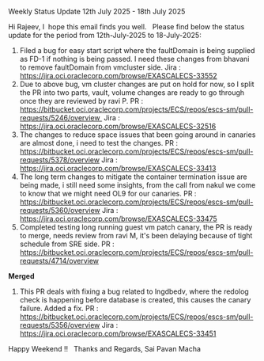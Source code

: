 
Weekly Status Update   12th July 2025 - 18th July 2025

Hi Rajeev,
I  hope this email finds you well.
 
Please find below the status update for the period from 12th-July-2025 to 18-July-2025: 
1. Filed a bug for easy start script where the faultDomain is being supplied as FD-1 if nothing is being passed. I need these changes from bhavani to remove faultDomain from vmcluster side.
        Jira : https://jira.oci.oraclecorp.com/browse/EXASCALECS-33552
2. Due to above bug, vm cluster changes are put on hold for now, so I split the PR into two parts, vault, volume changes are ready to go through once they are reviewed by ravi P.
	    PR : https://bitbucket.oci.oraclecorp.com/projects/ECS/repos/escs-sm/pull-requests/5246/overview 
	    Jira : https://jira.oci.oraclecorp.com/browse/EXASCALECS-32516  
 3. The changes to reduce space issues that been going around in canaries are almost done, i need to test the changes.
	    PR : https://bitbucket.oci.oraclecorp.com/projects/ECS/repos/escs-sm/pull-requests/5378/overview
		Jira :  https://jira.oci.oraclecorp.com/browse/EXASCALECS-33413
4.  The long term changes to mitigate the container termination issue are being made, i still need some insights, from the call from nakul we come to know that we might need OL9 for our canaries.
		 PR : https://bitbucket.oci.oraclecorp.com/projects/ECS/repos/escs-sm/pull-requests/5360/overview
		 Jira : https://jira.oci.oraclecorp.com/browse/EXASCALECS-33475
5.  Completed testing long running guest vm patch canary, the PR is ready to merge, needs review from ravi M, it's been delaying because of tight schedule from SRE side.
		 PR : https://bitbucket.oci.oraclecorp.com/projects/ECS/repos/escs-sm/pull-requests/4714/overview

**Merged**

1. This PR deals with fixing a bug related to lngdbedv, where the redolog check is happening before database is created, this causes the canary failure. Added a fix.
   PR : https://bitbucket.oci.oraclecorp.com/projects/ECS/repos/escs-sm/pull-requests/5356/overview
   Jira : https://jira.oci.oraclecorp.com/browse/EXASCALECS-33451
   
Happy Weekend !!
 
Thanks and Regards,
Sai Pavan Macha
